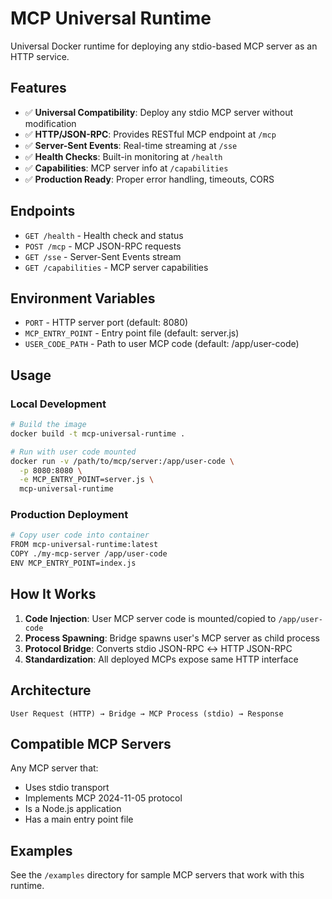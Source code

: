 # MCP Universal Runtime

Universal Docker runtime for deploying any stdio-based MCP server as an HTTP service.

## Features

- ✅ **Universal Compatibility**: Deploy any stdio MCP server without modification
- ✅ **HTTP/JSON-RPC**: Provides RESTful MCP endpoint at `/mcp`  
- ✅ **Server-Sent Events**: Real-time streaming at `/sse`
- ✅ **Health Checks**: Built-in monitoring at `/health`
- ✅ **Capabilities**: MCP server info at `/capabilities`
- ✅ **Production Ready**: Proper error handling, timeouts, CORS

## Endpoints

- `GET /health` - Health check and status
- `POST /mcp` - MCP JSON-RPC requests 
- `GET /sse` - Server-Sent Events stream
- `GET /capabilities` - MCP server capabilities

## Environment Variables

- `PORT` - HTTP server port (default: 8080)
- `MCP_ENTRY_POINT` - Entry point file (default: server.js)
- `USER_CODE_PATH` - Path to user MCP code (default: /app/user-code)

## Usage

### Local Development
```bash
# Build the image
docker build -t mcp-universal-runtime .

# Run with user code mounted
docker run -v /path/to/mcp/server:/app/user-code \
  -p 8080:8080 \
  -e MCP_ENTRY_POINT=server.js \
  mcp-universal-runtime
```

### Production Deployment
```bash
# Copy user code into container
FROM mcp-universal-runtime:latest
COPY ./my-mcp-server /app/user-code
ENV MCP_ENTRY_POINT=index.js
```

## How It Works

1. **Code Injection**: User MCP server code is mounted/copied to `/app/user-code`
2. **Process Spawning**: Bridge spawns user's MCP server as child process
3. **Protocol Bridge**: Converts stdio JSON-RPC ↔ HTTP JSON-RPC
4. **Standardization**: All deployed MCPs expose same HTTP interface

## Architecture

```
User Request (HTTP) → Bridge → MCP Process (stdio) → Response
```

## Compatible MCP Servers

Any MCP server that:
- Uses stdio transport
- Implements MCP 2024-11-05 protocol
- Is a Node.js application
- Has a main entry point file

## Examples

See the `/examples` directory for sample MCP servers that work with this runtime.